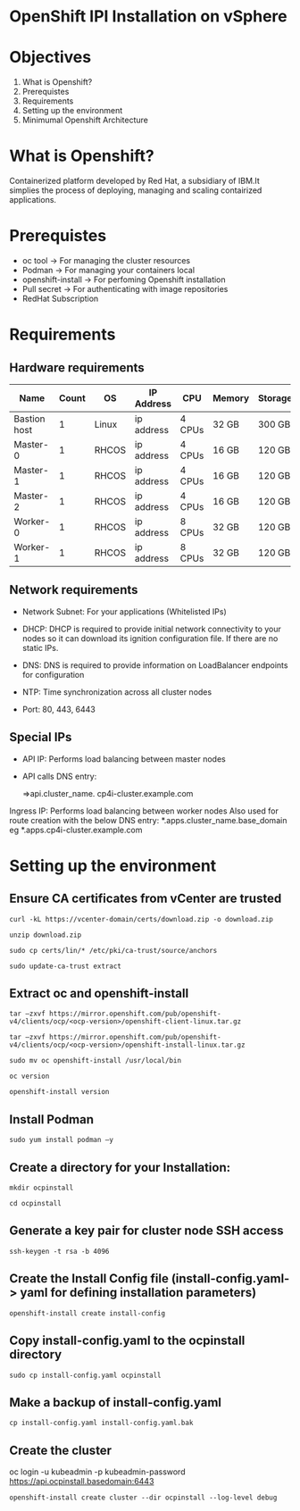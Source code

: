 # OpenShift IPI Installation on vSphere
# Objectives  

1. What is Openshift? 
2. Prerequistes  
3. Requirements
4. Setting up the environment  
5. Minimumal Openshift Architecture

# What is Openshift?
Containerized platform developed by Red Hat, a subsidiary of IBM.It simplies the process of deploying, managing and scaling contairized applications.

# Prerequistes
* oc tool -> For managing the cluster resources 
* Podman -> For managing your containers local 
* openshift-install -> For perfoming Openshift installation 
* Pull secret -> For authenticating with image repositories
* RedHat Subscription

# Requirements
## Hardware requirements 

  |  Name  | Count | OS | IP Address  | CPU | Memory | Storage |
  | ---    | ---   | --- | ---        | --- | ---    | ---     |
  | Bastion host    | 1   | Linux | ip address      | 4 CPUs  | 32 GB    | 300 GB      |
  |  Master-0    | 1   | RHCOS | ip address        | 4 CPUs | 16 GB    | 120 GB     |
  |  Master-1    | 1   | RHCOS | ip address        | 4 CPUs | 16 GB    | 120 GB     |
  |  Master-2    | 1   | RHCOS | ip address        | 4 CPUs | 16 GB    | 120 GB     |
  | Worker-0    | 1   | RHCOS | ip address        | 8 CPUs | 32 GB    | 120 GB     |
  | Worker-1    | 1   | RHCOS | ip address        | 8 CPUs | 32 GB    | 120 GB     |

## Network requirements 
* Network Subnet: For your applications (Whitelisted IPs) 

* DHCP: DHCP is required to provide initial network connectivity to your nodes so it can download its ignition configuration file. If there are no static IPs. 

* DNS: DNS is required to provide information on LoadBalancer endpoints for configuration 

* NTP: Time synchronization across all cluster nodes 
* Port:  80, 443, 6443 

## Special IPs 
* API IP: Performs load balancing between master nodes 
* API calls DNS entry:
  
  =>api.cluster_name. cp4i-cluster.example.com 

Ingress IP:  Performs load balancing between worker nodes 
                   Also used for route creation with the below DNS entry:               *.apps.cluster_name.base_domain eg *.apps.cp4i-cluster.example.com 

# Setting up the environment
## Ensure CA certificates from vCenter are trusted 

` curl -kL https://vcenter-domain/certs/download.zip -o download.zip `  

` unzip download.zip `

` sudo cp certs/lin/* /etc/pki/ca-trust/source/anchors ` 

` sudo update-ca-trust extract `

## Extract oc and openshift-install

` tar –zxvf https://mirror.openshift.com/pub/openshift-v4/clients/ocp/<ocp-version>/openshift-client-linux.tar.gz `

` tar –zxvf https://mirror.openshift.com/pub/openshift-v4/clients/ocp/<ocp-version>/openshift-install-linux.tar.gz `

` sudo mv oc openshift-install /usr/local/bin `

` oc version `
 
` openshift-install version ` 


## Install Podman 

` sudo yum install podman –y `

## Create a directory for your Installation: 

` mkdir ocpinstall `

` cd ocpinstall ` 

## Generate a key pair for cluster node SSH access 

` ssh-keygen -t rsa -b 4096 `

## Create the Install Config file (install-config.yaml-> yaml for defining installation parameters) 
` openshift-install create install-config `

## Copy install-config.yaml to the ocpinstall directory 

` sudo cp install-config.yaml ocpinstall `

## Make a backup of install-config.yaml 

` cp install-config.yaml install-config.yaml.bak `


## Create the cluster 
oc login -u kubeadmin -p kubeadmin-password https://api.ocpinstall.basedomain:6443

` openshift-install create cluster --dir ocpinstall --log-level debug `



